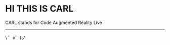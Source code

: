 HI THIS IS CARL
=================

CARL stands for Code Augmented Reality Live


-------------------

\ ゜o゜)ノ
